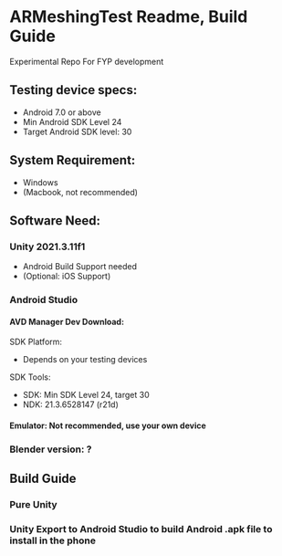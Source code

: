 # ARMeshingTest Readme, Build Guide
Experimental Repo For FYP development

## Testing device specs:
- Android 7.0 or above 
- Min Android SDK Level 24
- Target Android SDK level: 30

## System Requirement:
- Windows
- (Macbook, not recommended)

## Software Need:
### Unity 2021.3.11f1
- Android Build Support needed
- (Optional: iOS Support)

### Android Studio
#### AVD Manager Dev Download:
SDK Platform:
- Depends on your testing devices

SDK Tools:
- SDK: Min SDK Level 24, target 30
- NDK: 21.3.6528147 (r21d)
#### Emulator: Not recommended, use your own device
  
### Blender version: ?


## Build Guide
### Pure Unity

### Unity Export to Android Studio to build Android .apk file to install in the phone
